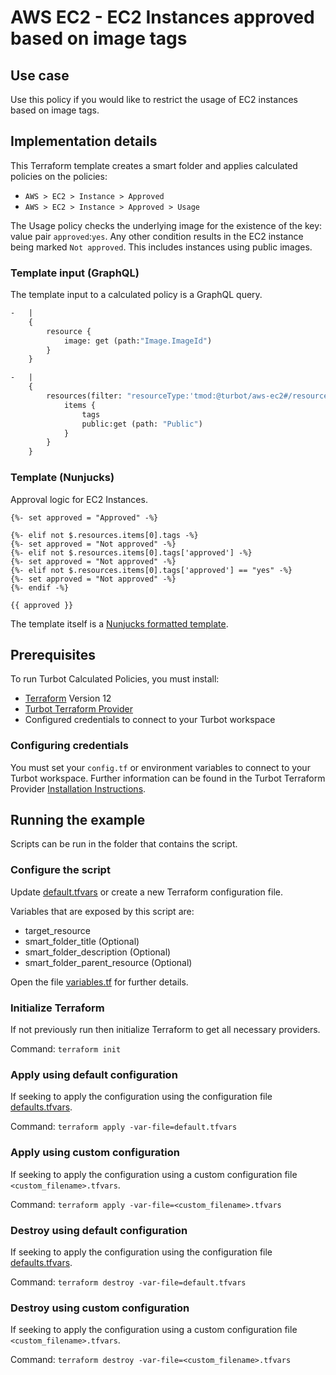 # AWS EC2 - EC2 Instances approved based on image tags
## Use case

Use this policy if you would like to restrict the usage of EC2 instances based on image tags.

## Implementation details

This Terraform template creates a smart folder and applies calculated policies on the policies:

- `AWS > EC2 > Instance > Approved`
- `AWS > EC2 > Instance > Approved > Usage`


The Usage policy checks the underlying image for the existence of the key: value pair `approved`:`yes`. Any other condition results in the EC2 instance being marked `Not approved`. This includes instances using public images.

### Template input (GraphQL)

The template input to a calculated policy is a GraphQL query.

```graphql
-   | 
    {
        resource {
            image: get (path:"Image.ImageId")
        }
    }

-   |
    {
        resources(filter: "resourceType:'tmod:@turbot/aws-ec2#/resource/types/Ami' $.ImageId:'{{$.resource.image}}'") {
            items {
                tags
                public:get (path: "Public")
            }
        }
    } 
```

### Template (Nunjucks)

Approval logic for EC2 Instances.

```nunjucks
{%- set approved = "Approved" -%}

{%- elif not $.resources.items[0].tags -%}
{%- set approved = "Not approved" -%}
{%- elif not $.resources.items[0].tags['approved'] -%}
{%- set approved = "Not approved" -%}
{%- elif not $.resources.items[0].tags['approved'] == "yes" -%}
{%- set approved = "Not approved" -%}
{%- endif -%}

{{ approved }}
```

The template itself is a [Nunjucks formatted template](https://mozilla.github.io/nunjucks/templating.html).

## Prerequisites

To run Turbot Calculated Policies, you must install:

- [Terraform](https://www.terraform.io) Version 12
- [Turbot Terraform Provider](https://turbot.com/v5/docs/reference/terraform/provider)
- Configured credentials to connect to your Turbot workspace

### Configuring credentials

You must set your `config.tf` or environment variables to connect to your Turbot workspace.
Further information can be found in the Turbot Terraform Provider [Installation Instructions](https://turbot.com/v5/docs/reference/terraform/provider).

## Running the example

Scripts can be run in the folder that contains the script.

### Configure the script

Update [default.tfvars](default.tfvars) or create a new Terraform configuration file.

Variables that are exposed by this script are:

- target_resource
- smart_folder_title (Optional)
- smart_folder_description (Optional)
- smart_folder_parent_resource (Optional)

Open the file [variables.tf](variables.tf) for further details.

### Initialize Terraform

If not previously run then initialize Terraform to get all necessary providers.

Command: `terraform init`

### Apply using default configuration

If seeking to apply the configuration using the configuration file [defaults.tfvars](defaults.tfvars).

Command: `terraform apply -var-file=default.tfvars`

### Apply using custom configuration

If seeking to apply the configuration using a custom configuration file `<custom_filename>.tfvars`.

Command: `terraform apply -var-file=<custom_filename>.tfvars`

### Destroy using default configuration

If seeking to apply the configuration using the configuration file [defaults.tfvars](defaults.tfvars).

Command: `terraform destroy -var-file=default.tfvars`

### Destroy using custom configuration

If seeking to apply the configuration using a custom configuration file `<custom_filename>.tfvars`.

Command: `terraform destroy -var-file=<custom_filename>.tfvars`
